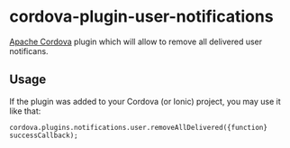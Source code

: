 ﻿# cordova-plugin-user-notifications

[Apache Cordova](https://cordova.apache.org) plugin which will allow to remove all delivered user notificans.

## Usage

If the plugin was added to your Cordova (or Ionic) project, you may use it like that:

```
cordova.plugins.notifications.user.removeAllDelivered({function} successCallback);
```
